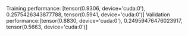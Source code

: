 Training performance: [tensor(0.9306, device='cuda:0'), 0.2575426343877788, tensor(0.5941, device='cuda:0')]
Validation performance:[tensor(0.8830, device='cuda:0'), 0.24959476476023917, tensor(0.5663, device='cuda:0')]